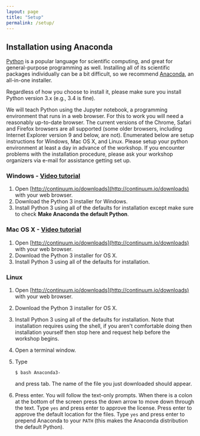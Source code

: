 ```yaml
---
layout: page
title: "Setup"
permalink: /setup/
---
```


## Installation using Anaconda

[Python](https://python.org) is a popular language for scientific computing, and great for
general-purpose programming as well. Installing all of its scientific packages
individually can be a bit difficult, so we recommend
[Anaconda](https://www.continuum.io/anaconda), an all-in-one
installer.

Regardless of how you choose to install it, please make sure you install Python
version 3.x (e.g., 3.4 is fine).

We will teach Python using the Jupyter notebook, a programming environment that
runs in a web browser. For this to work you will need a reasonably up-to-date
browser. The current versions of the Chrome, Safari and Firefox browsers are all
supported (some older browsers, including Internet Explorer version 9 and below,
are not).  Enumerated below are setup instructions for Windows, Mac OS X, and
Linux.  Please setup your python environment at least a day in advance of the
workshop.  If you encounter problems with the installation procedure, please ask
your workshop organizers via e-mail for assistance getting set up.

### Windows - [Video tutorial](https://www.youtube.com/watch?v=xxQ0mzZ8UvA)
1. Open [http://continuum.io/downloads](http://continuum.io/downloads) with your web browser.
2. Download the Python 3 installer for Windows.
3. Install Python 3 using all of the defaults for installation except make sure to
check **Make Anaconda the default Python**.

### Mac OS X - [Video tutorial](https://www.youtube.com/watch?v=TcSAln46u9U)
1. Open [http://continuum.io/downloads](http://continuum.io/downloads) with your web browser.
2. Download the Python 3 installer for OS X.
3. Install Python 3 using all of the defaults for installation.

### Linux
1.  Open [http://continuum.io/downloads](http://continuum.io/downloads) with your web browser.
2.  Download the Python 3 installer for OS X.
3.  Install Python 3 using all of the defaults for installation.  Note that
    installation requires using the shell, if you aren't comfortable doing then
    installation yourself then stop here and request help before the workshop
    begins.
4.  Open a terminal window.
5.  Type

    ~~~{.input}
    $ bash Anaconda3-
    ~~~
    and press tab.  The name of the file you just downloaded should appear.
6.  Press enter.  You will follow the text-only prompts.  When there is a colon
    at the bottom of the screen press the down arrow to move down through the text.
    Type `yes` and press enter to approve the license. Press enter to approve the
    default location for the files. Type `yes` and press enter to prepend Anaconda to
    your `PATH` (this makes the Anaconda distribution the default Python).


